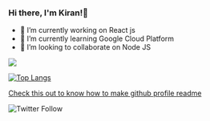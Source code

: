 ### Hi there, I'm Kiran!👋


- 🔭 I’m currently working on React js 
- 🌱 I’m currently learning Google Cloud Platform 
- 👯 I’m looking to collaborate on Node JS



<img src='https://github-readme-stats.vercel.app/api?username=kiranmurali93&&show_icons=true&title_color=fgffff&icon_color=fgffff&text_color=FFFFF&bg_color=0000'>


[![Top Langs](https://github-readme-stats.vercel.app/api/top-langs/?username=kiranmurali93&layout=compact)](https://github.com/kiranmurali93)

 [Check this out to know how to make github profile readme](https://kiranmurali93.github.io/blog/post/github_profile_readme/)

![Twitter Follow](https://img.shields.io/twitter/follow/Kirannambair?style=social)
